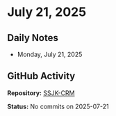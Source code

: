 ﻿# July 21, 2025

## Daily Notes

- Monday, July 21, 2025

## GitHub Activity

**Repository:** [SSJK-CRM](https://github.com/Rupali59/SSJK-CRM)

**Status:** No commits on 2025-07-21

